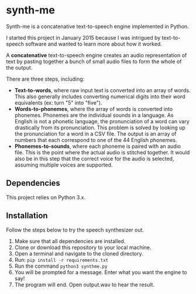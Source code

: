 # synth-me

Synth-me is a concatenative text-to-speech engine implemented in Python.

I started this project in January 2015 because I was intrigued by text-to-speech software and wanted to learn more about how it worked.

A **concatenative** text-to-speech engine creates an audio representation of text by pasting together a bunch of small audio files to form the whole of the output.

There are three steps, including:

* **Text-to-words**, where raw input text is converted into an array of words. This also generally includes converting numerical digits into their word equivalents (ex: turn "5" into "five").
* **Words-to-phonemes**, where the array of words is converted into phonemes. Phonemes are the individual sounds in a language. As English is not a phonetic language, the pronunciation of a word can vary drastically from its pronunciation. This problem is solved by looking up the pronunciation for a word in a CSV file. The output is an array of numbers that each correspond to one of the 44 English phonemes.
* **Phonemes-to-sounds**, where each phoneme is paired with an audio file. This is the point where the actual audio is stitched together. It would also be in this step that the correct voice for the audio is selected, assuming multiple voices are supported.

## Dependencies
This project relies on Python 3.x.

## Installation
Follow the steps below to try the speech synthesizer out.

1. Make sure that all dependencies are installed.
2. Clone or download this repository to your local machine.
3. Open a terminal and navigate to the cloned directory.
4. Run: `pip install -r requirements.txt`
5. Run the command `python3 synthme.py`
6. You will be prompted for a message. Enter what you want the engine to say!
7. The program will end. Open output.wav to hear the result.

